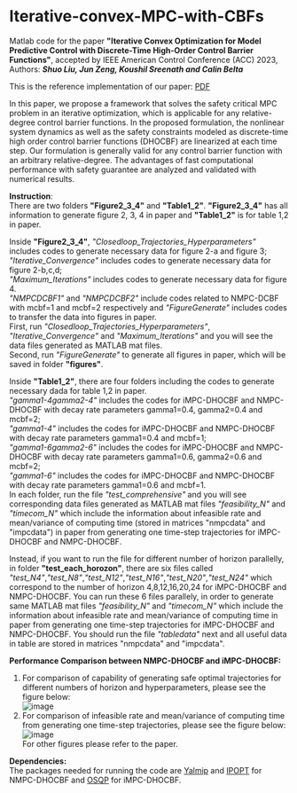 # Iterative-convex-MPC-with-CBFs
Matlab code for the paper **"Iterative Convex Optimization for Model Predictive Control with Discrete-Time High-Order Control Barrier Functions"**, accepted by IEEE American Control Conference (ACC) 2023, Authors: ***Shuo Liu, Jun Zeng,  Koushil Sreenath and Calin Belta***  

This is the reference implementation of our paper: [PDF](https://arxiv.org/pdf/2210.04361.pdf)  

In this paper, we propose a framework that solves the safety critical MPC problem in an iterative optimization, which is applicable for any relative-degree control barrier functions. In the proposed formulation, the nonlinear system dynamics as well as the safety constraints modeled as discrete-time high order control barrier functions (DHOCBF) are linearized at each time step. Our formulation is generally valid for any control barrier function with an arbitrary relative-degree. The advantages of fast computational performance with safety guarantee are analyzed and validated with numerical results.  

**Instruction**:  
There are two folders **"Figure2_3_4"** and **"Table1_2"**. **"Figure2_3_4"** has all information to generate figure 2, 3, 4 in paper and **"Table1_2"** is for table 1,2 in paper.  

Inside **"Figure2_3_4"**, *"Closedloop_Trajectories_Hyperparameters"* includes codes to generate necessary data for figure 2-a and figure 3; *"Iterative_Convergence"* includes codes to generate necessary data for figure 2-b,c,d;   
*"Maximum_Iterations"* includes codes to generate necessary data for figure 4.   
*"NMPCDCBF1"* and *"NMPCDCBF2"* include codes related to NMPC-DCBF with mcbf=1 and mcbf=2 respectively and *"FigureGenerate"* includes codes to transfer the data into figures in paper.  
First, run *"Closedloop_Trajectories_Hyperparameters"*, *"Iterative_Convergence"* and *"Maximum_Iterations"* and you will see the data files generated as MATLAB mat files.  
Second, run *"FigureGenerate"* to generate all figures in paper, which will be saved in folder **"figures"**.  

Inside **"Table1_2"**, there are four folders including the codes to generate necessary dada for table 1,2 in paper.   
*"gamma1-4gamma2-4"* includes the codes for iMPC-DHOCBF and NMPC-DHOCBF with decay rate parameters gamma1=0.4, gamma2=0.4 and mcbf=2;    
*"gamma1-4"* includes the codes for iMPC-DHOCBF and NMPC-DHOCBF with decay rate parameters gamma1=0.4 and mcbf=1;  
*"gamma1-6gamma2-6"* includes the codes for iMPC-DHOCBF and NMPC-DHOCBF with decay rate parameters gamma1=0.6, gamma2=0.6 and mcbf=2;  
*"gamma1-6"* includes the codes for iMPC-DHOCBF and NMPC-DHOCBF with decay rate parameters gamma1=0.6 and mcbf=1.  
In each folder, run the file *"test_comprehensive"* and you will see corresponding data files generated as MATLAB mat files *"feasibility_N"* and *"timecom_N"* which 
include the information about infeasible rate and mean/variance of computing time (stored in matrices "nmpcdata" and "impcdata") in paper from generating one time-step trajectories for iMPC-DHOCBF and NMPC-DHOCBF.  

Instead, if you want to run the file for different number of horizon parallelly, in folder **"test_each_horozon"**, there are six files called *"test_N4"*,*"test_N8"*,*"test_N12"*,*"test_N16"*,*"test_N20"*,*"test_N24"* which correspond to the number of horizon 4,8,12,16,20,24 for iMPC-DHOCBF and NMPC-DHOCBF.
You can run these 6 files parallely, in order to generate same MATLAB mat files *"feasibility_N"* and *"timecom_N"* which include the information about infeasible rate and mean/variance of computing time in paper from generating one time-step trajectories for iMPC-DHOCBF and NMPC-DHOCBF. You should run the file *"tabledata"* next and all useful data in table are stored in matrices "nmpcdata" and "impcdata".  

**Performance Comparison between NMPC-DHOCBF and iMPC-DHOCBF:**  
1. For comparison of capability of generating safe optimal trajectories for different numbers of horizon and hyperparameters, please see the figure below:  
![image](https://github.com/ShockLeo/Iterative-convex-MPC-with-CBFs/blob/main/Figure2_3_4/performance2.png)  
2. For comparison of infeasible rate and mean/variance of computing time from generating one time-step trajectories, please see the figure below:  
![image](https://github.com/ShockLeo/Iterative-convex-MPC-with-CBFs/blob/main/Table1_2/performance.png)  
For other figures please refer to the paper.  

**Dependencies:**  
The packages needed for running the code are [Yalmip](https://yalmip.github.io/) and [IPOPT](https://github.com/coin-or/Ipopt) for NMPC-DHOCBF and [OSQP](https://github.com/osqp/osqp) for iMPC-DHOCBF.
